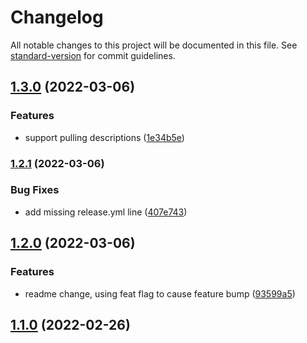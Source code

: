 # Changelog

All notable changes to this project will be documented in this file. See [standard-version](https://github.com/conventional-changelog/standard-version) for commit guidelines.

## [1.3.0](https://github.com/wesmoncrief/obsidian-todoist-text/compare/1.2.1...1.3.0) (2022-03-06)


### Features

* support pulling descriptions ([1e34b5e](https://github.com/wesmoncrief/obsidian-todoist-text/commit/1e34b5ec67de3ba9721fa71a7506045e82c567de))

### [1.2.1](https://github.com/wesmoncrief/obsidian-todoist-text/compare/1.2.0...1.2.1) (2022-03-06)


### Bug Fixes

* add missing release.yml line ([407e743](https://github.com/wesmoncrief/obsidian-todoist-text/commit/407e743a70e9a4e77e6b12391b4ad44a4bff56a1))

## [1.2.0](https://github.com/wesmoncrief/obsidian-todoist-text/compare/1.1.0...1.2.0) (2022-03-06)


### Features

* readme change, using feat flag to cause feature bump ([93599a5](https://github.com/wesmoncrief/obsidian-todoist-text/commit/93599a591d1498936a0d5284acc418edc1a0cc80))

## [1.1.0](https://github.com/wesmoncrief/obsidian-todoist-text/compare/1.0.4...1.1.0) (2022-02-26)
